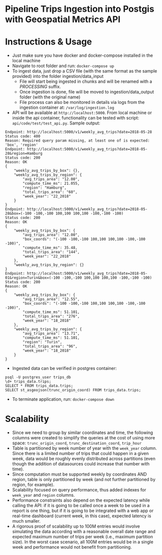 # Pipeline Trips Ingestion into Postgis with Geospatial Metrics API

# Instructions & Usage
- Just make sure you have docker and docker-compose installed in the local machine
- Navigate to root folder and run: `docker-compose up`
- To ingest data, just drop a CSV file (with the same format as the sample provided) into the folder ingestion/data_input
  - File will start being ingested in chunks and will be renamed with a _PROCESSING_ suffix.
  - Once ingestion is done, file will be moved to ingestion/data_output folder (with the original name)
  - File process can also be monitored in details via logs from the ingestion container at: `/var/log/ingestion.log`
- API will be available at `http://localhost:5000`. From local machine or inside the api container, functionality can be tested with script: `api/code/test/test_api.py`. Sample output:
```
Endpoint: http://localhost:5000/v1/weekly_avg_trips?date=2018-05-28 
Status code: 400
Reason: Required query param missing, at least one of is expected: 'box', 'region'
Endpoint: http://localhost:5000/v1/weekly_avg_trips?date=2018-05-28&region=Hamburg
Status code: 200
Reason: OK
{
    "weekly_avg_trips_by_box": {},
    "weekly_avg_trips_by_region": {
        "avg_trips_area": "12.00",
        "compute_time_ms": 21.055,
        "region": "Hamburg",
        "total_trips_area": "60",
        "week_year": "22_2018"
    }
}
Endpoint: http://localhost:5000/v1/weekly_avg_trips?date=2018-05-28&box=(-100 -100,-100 100,100 100,100 -100,-100 -100)
Status code: 200
Reason: OK
{
    "weekly_avg_trips_by_box": {
        "avg_trips_area": "12.00",
        "box_coords": "(-100 -100,-100 100,100 100,100 -100,-100 -100)",
        "compute_time_ms": 35.48,
        "total_trips_area": "144",
        "week_year": "22_2018"
    },
    "weekly_avg_trips_by_region": {}
}
Endpoint: http://localhost:5000/v1/weekly_avg_trips?date=2018-05-01&region=Turin&box=(-100 -100,-100 100,100 100,100 -100,-100 -100)
Status code: 200
Reason: OK
{
    "weekly_avg_trips_by_box": {
        "avg_trips_area": "12.55",
        "box_coords": "(-100 -100,-100 100,100 100,100 -100,-100 -100)",
        "compute_time_ms": 51.101,
        "total_trips_area": "276",
        "week_year": "18_2018"
    },
    "weekly_avg_trips_by_region": {
        "avg_trips_area": "13.71",
        "compute_time_ms": 51.101,
        "region": "Turin",
        "total_trips_area": "96",
        "week_year": "18_2018"
    }
}
```
- Ingested data can be verified in postgres container:
```
psql -U postgres_user trips_db
\d+ trips_data.trips;
SELECT * FROM trips_data.trips;
SELECT st_asgeojson(trunc_origin_coord) FROM trips_data.trips;
```
- To terminate application, run: `docker-compose down`

# Scalability
- Since we need to group by similar coordinates and time, the following columns were created to simplify the queries at the cost of using more space: `trunc_origin_coord`, `trunc_destination_coord`, `trip_hour`
- Table is partitioned by week number of year with the `week_year` column. Since there is a limited number of trips that could happen in a given week, data would be roughly evenly distributed across partitions (even though the addition of datasources could increase that number with time).
- Since computation must be supported weekly by coordinates AND region, table is only partitioned by week (and not further partitioned by region, for example).
- Scalability focused on query performance, thus added indexes for `week_year` and `region` columns.
- Performance constraints also depend on the expected latency while calling the API: if it is going to be called once a week to be used in a report is one thing, but if it is going to be integrated with a web app or real-time dashboard (current week, in this case), expected latency is much smaller.
- A rigorous proof of scalability up to 100M entries would involve simulating the data according with a reasonable overall date range and expected maximum number of trips per week (i.e., maximum partition size). In the worst case scenario, all 100M entries would be in a single week and performance would not benefit from partitioning.
